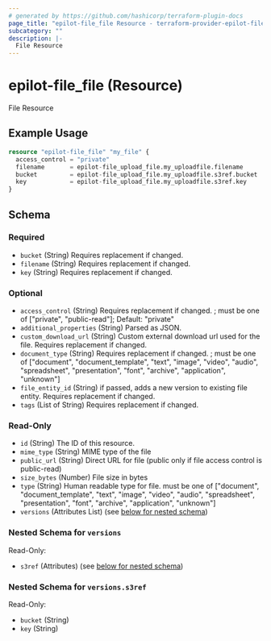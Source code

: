 ```yaml
---
# generated by https://github.com/hashicorp/terraform-plugin-docs
page_title: "epilot-file_file Resource - terraform-provider-epilot-file"
subcategory: ""
description: |-
  File Resource
---
```


# epilot-file_file (Resource)

File Resource

## Example Usage

```terraform
resource "epilot-file_file" "my_file" {
  access_control = "private"
  filename       = epilot-file_upload_file.my_uploadfile.filename
  bucket         = epilot-file_upload_file.my_uploadfile.s3ref.bucket
  key            = epilot-file_upload_file.my_uploadfile.s3ref.key
}
```

<!-- schema generated by tfplugindocs -->
## Schema

### Required

- `bucket` (String) Requires replacement if changed.
- `filename` (String) Requires replacement if changed.
- `key` (String) Requires replacement if changed.

### Optional

- `access_control` (String) Requires replacement if changed. ; must be one of ["private", "public-read"]; Default: "private"
- `additional_properties` (String) Parsed as JSON.
- `custom_download_url` (String) Custom external download url used for the file. Requires replacement if changed.
- `document_type` (String) Requires replacement if changed. ; must be one of ["document", "document_template", "text", "image", "video", "audio", "spreadsheet", "presentation", "font", "archive", "application", "unknown"]
- `file_entity_id` (String) if passed, adds a new version to existing file entity. Requires replacement if changed.
- `tags` (List of String) Requires replacement if changed.

### Read-Only

- `id` (String) The ID of this resource.
- `mime_type` (String) MIME type of the file
- `public_url` (String) Direct URL for file (public only if file access control is public-read)
- `size_bytes` (Number) File size in bytes
- `type` (String) Human readable type for file. must be one of ["document", "document_template", "text", "image", "video", "audio", "spreadsheet", "presentation", "font", "archive", "application", "unknown"]
- `versions` (Attributes List) (see [below for nested schema](#nestedatt--versions))

<a id="nestedatt--versions"></a>
### Nested Schema for `versions`

Read-Only:

- `s3ref` (Attributes) (see [below for nested schema](#nestedatt--versions--s3ref))

<a id="nestedatt--versions--s3ref"></a>
### Nested Schema for `versions.s3ref`

Read-Only:

- `bucket` (String)
- `key` (String)


